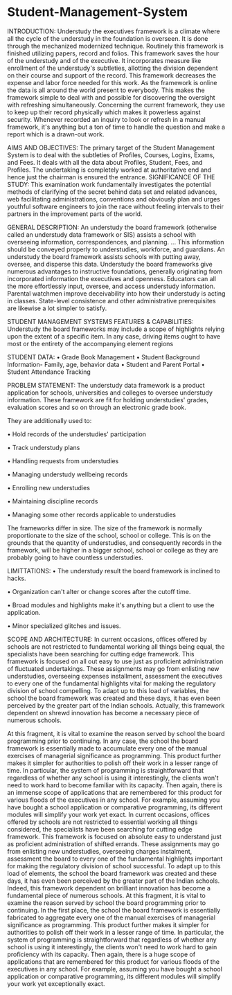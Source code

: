 # Student-Management-System

INTRODUCTION:
Understudy the executives framework is a climate where all the cycle of the understudy in the foundation is overseen. It is done through the mechanized modernized technique. Routinely this framework is finished utilizing papers, record and folios. 
This framework saves the hour of the understudy and of the executive. It incorporates measure like enrollment of the understudy's subtleties, allotting the division dependent on their course and support of the record. 
This framework decreases the expense and labor force needed for this work. As the framework is online the data is all around the world present to everybody. This makes the framework simple to deal with and possible for discovering the oversight with refreshing simultaneously. 
Concerning the current framework, they use to keep up their record physically which makes it powerless against security. Whenever recorded an inquiry to look or refresh in a manual framework, it's anything but a ton of time to handle the question and make a report which is a drawn-out work.

AIMS AND OBJECTIVES:
The primary target of the Student Management System is to deal with the subtleties of Profiles, Courses, Logins, Exams, and Fees. It deals with all the data about Profiles, Student, Fees, and Profiles. The undertaking is completely worked at authoritative end and hence just the chairman is ensured the entrance.
SIGNIFICANCE OF THE STUDY:
This examination work fundamentally investigates the potential methods of clarifying of the secret behind data set and related advances, web facilitating administrations, conventions and obviously plan and urges youthful software engineers to join the race without feeling intervals to their partners in the improvement parts of the world.

GENERAL DESCRIPTION:
An understudy the board framework (otherwise called an understudy data framework or SIS) assists a school with overseeing information, correspondences, and planning. ... This information should be conveyed properly to understudies, workforce, and guardians. An understudy the board framework assists schools with putting away, oversee, and disperse this data. 
Understudy the board frameworks give numerous advantages to instructive foundations, generally originating from incorporated information the executives and openness. Educators can all the more effortlessly input, oversee, and access understudy information. Parental watchmen improve deceivability into how their understudy is acting in classes. State-level consistence and other administrative prerequisites are likewise a lot simpler to satisfy.

STUDENT MANAGEMENT SYSTEMS FEATURES & CAPABILITIES:
Understudy the board frameworks may include a scope of highlights relying upon the extent of a specific item. In any case, driving items ought to have most or the entirety of the accompanying element regions


STUDENT DATA:
•	Grade Book Management
•	Student Background Information- Family, age, behavior data
•	Student and Parent Portal
•	Student Attendance Tracking


PROBLEM STATEMENT:
The understudy data framework is a product application for schools, universities and colleges to oversee understudy information. These framework are fit for holding understudies' grades, evaluation scores and so on through an electronic grade book. 

They are additionally used to: 

•	Hold records of the understudies' participation 

•	Track understudy plans 

•	Handling requests from understudies 

•	Managing understudy wellbeing records 

•	Enrolling new understudies 

•	Maintaining discipline records 

•	Managing some other records applicable to understudies 

The frameworks differ in size. The size of the framework is normally proportionate to the size of the school, school or college. This is on the grounds that the quantity of understudies, and consequently records in the framework, will be higher in a bigger school, school or college as they are probably going to have countless understudies.

LIMITTATIONS:
•	The understudy result the board framework is inclined to hacks. 

•	Organization can't alter or change scores after the cutoff time. 

•	Broad modules and highlights make it's anything but a client to use the application. 

•	Minor specialized glitches and issues.


SCOPE AND ARCHITECTURE:
In current occasions, offices offered by schools are not restricted to fundamental working all things being equal, the specialists have been searching for cutting edge framework. This framework is focused on all out easy to use just as proficient administration of fluctuated undertakings. These assignments may go from enlisting new understudies, overseeing expenses installment, assessment the executives to every one of the fundamental highlights vital for making the regulatory division of school compelling. To adapt up to this load of variables, the school the board framework was created and these days, it has even been perceived by the greater part of the Indian schools. Actually, this framework dependent on shrewd innovation has become a necessary piece of numerous schools. 

At this fragment, it is vital to examine the reason served by school the board programming prior to continuing. In any case, the school the board framework is essentially made to accumulate every one of the manual exercises of managerial significance as programming. This product further makes it simpler for authorities to polish off their work in a lesser range of time. In particular, the system of programming is straightforward that regardless of whether any school is using it interestingly, the clients won't need to work hard to become familiar with its capacity. Then again, there is an immense scope of applications that are remembered for this product for various floods of the executives in any school. For example, assuming you have bought a school application or comparative programming, its different modules will simplify your work yet exact. 
In current occasions, offices offered by schools are not restricted to essential working all things considered, the specialists have been searching for cutting edge framework. This framework is focused on absolute easy to understand just as proficient administration of shifted errands. These assignments may go from enlisting new understudies, overseeing charges instalment, assessment the board to every one of the fundamental highlights important for making the regulatory division of school successful. To adapt up to this load of elements, the school the board framework was created and these days, it has even been perceived by the greater part of the Indian schools. Indeed, this framework dependent on brilliant innovation has become a fundamental piece of numerous schools. 
At this fragment, it is vital to examine the reason served by school the board programming prior to continuing. In the first place, the school the board framework is essentially fabricated to aggregate every one of the manual exercises of managerial significance as programming. This product further makes it simpler for authorities to polish off their work in a lesser range of time. In particular, the system of programming is straightforward that regardless of whether any school is using it interestingly, the clients won't need to work hard to gain proficiency with its capacity. Then again, there is a huge scope of applications that are remembered for this product for various floods of the executives in any school. For example, assuming you have bought a school application or comparative programming, its different modules will simplify your work yet exceptionally exact.
